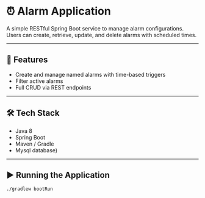 # ⏰ Alarm Application

A simple RESTful Spring Boot service to manage alarm configurations. Users can create, retrieve, update, and delete alarms with scheduled times.

---

## 🚀 Features

- Create and manage named alarms with time-based triggers
- Filter active alarms
- Full CRUD via REST endpoints

---

## 🛠️ Tech Stack

- Java 8
- Spring Boot
- Maven / Gradle
- Mysql database)

---

## ▶️ Running the Application

```bash
./gradlew bootRun
